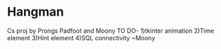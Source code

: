 # Hangman
Cs proj by Prongs Padfoot and Moony
TO DO- 1)tkinter animation
       2)Time element
       3)Hint element
       4)SQL connectivity
~Moony
